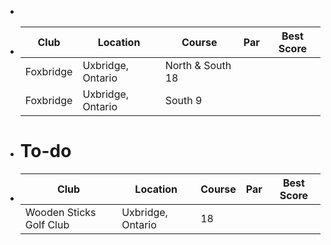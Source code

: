 -
- |Club|Location|Course|Par|Best Score|
  |--|--|--|--|--|
  |Foxbridge |Uxbridge, Ontario|North & South 18|||
  |Foxbridge|Uxbridge, Ontario|South 9|||
- # To-do
- |Club|Location|Course|Par|Best Score|
  |--|--|--|--|--|
  |Wooden Sticks Golf Club|Uxbridge, Ontario|18|||